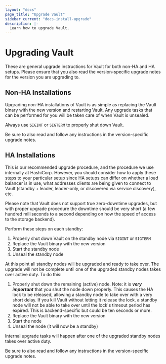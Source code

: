 ```yaml
---
layout: "docs"
page_title: "Upgrade Vault"
sidebar_current: "docs-install-upgrade"
description: |-
  Learn how to upgrade Vault.
---
```


# Upgrading Vault

These are general upgrade instructions for Vault for both non-HA and HA setups.
Please ensure that you also read the version-specific upgrade notes for the
version you are upgrading to.

## Non-HA Installations

Upgrading non-HA installations of Vault is as simple as replacing the Vault
binary with the new version and restarting Vault. Any upgrade tasks that can be
performed for you will be taken care of when Vault is unsealed.

Always use `SIGINT` or `SIGTERM` to properly shut down Vault.

Be sure to also read and follow any instructions in the version-specific
upgrade notes.

## HA Installations

This is our recommended upgrade procedure, and the procedure we use internally
at HashiCorp. However, you should consider how to apply these steps to your
particular setup since HA setups can differ on whether a load balancer is in
use, what addresses clients are being given to connect to Vault (standby +
leader, leader-only, or discovered via service discovery), etc.

Please note that Vault does not support true zero-downtime upgrades, but with
proper upgrade procedure the downtime should be very short (a few hundred
milliseconds to a second depending on how the speed of access to the storage
backend).

Perform these steps on each standby:

1. Properly shut down Vault on the standby node via `SIGINT` or `SIGTERM`
2. Replace the Vault binary with the new version
3. Start the standby node
4. Unseal the standby node

At this point all standby nodes will be upgraded and ready to take over. The
upgrade will not be complete until one of the upgraded standby nodes takes over
active duty. To do this:

1. Properly shut down the remaining (active) node. Note: it is _**very
   important**_ that you shut the node down properly. This causes the HA lock to
   be released, allowing a standby node to take over with a very short delay.
   If you kill Vault without letting it release the lock, a standby node will
   not be able to take over until the lock's timeout period has expired. This
   is backend-specific but could be ten seconds or more.
2. Replace the Vault binary with the new version
3. Start the node
4. Unseal the node (it will now be a standby)

Internal upgrade tasks will happen after one of the upgraded standby nodes takes over active duty.

Be sure to also read and follow any instructions in the version-specific
upgrade notes.
